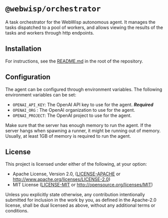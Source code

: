 # `@webwisp/orchestrator`

A task orchestrator for the WebWisp autonomous agent. It manages the tasks dispatched to a pool of workers, and allows viewing the results of the tasks and workers through http endpoints.

## Installation

For instructions, see the [README.md](../../README.md) in the root of the repository.

## Configuration

The agent can be configured through environment variables.
The following environment variables can be set:

-   `OPENAI_API_KEY`: The OpenAI API key to use for the agent. **_Required_**
-   `OPENAI_ORG` : The OpenAI organization to use for the agent.
-   `OPENAI_PROJECT`: The OpenAI project to use for the agent.

Make sure that the server has enough memory to run the agent. If the server hangs when spawning a runner, it might be running out of memory.
Usually, at least 1GB of memory is required to run the agent.

## License

This project is licensed under either of the following, at your option:

-   Apache License, Version 2.0, ([LICENSE-APACHE](LICENSE-APACHE) or http://www.apache.org/licenses/LICENSE-2.0)
-   MIT License ([LICENSE-MIT](LICENSE-MIT) or http://opensource.org/licenses/MIT)

Unless you explicitly state otherwise, any contribution intentionally submitted for inclusion in the work by you,
as defined in the Apache-2.0 license, shall be dual licensed as above, without any additional terms or conditions.
